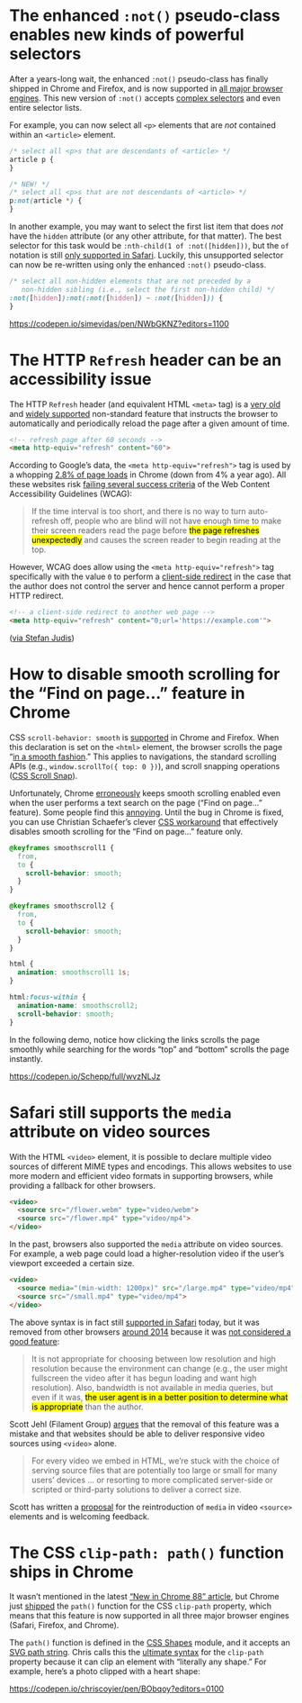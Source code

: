 # The enhanced `:not()` pseudo-class enables new kinds of powerful selectors

After a years-long wait, the enhanced `:not()` pseudo-class has finally shipped in Chrome and Firefox, and is now supported in [all major browser engines](https://caniuse.com/css-not-sel-list). This new version of `:not()` accepts [complex selectors](https://drafts.csswg.org/selectors/#complex) and even entire selector lists.

For example, you can now select all `<p>` elements that are _not_ contained within an `<article>` element.

```css
/* select all <p>s that are descendants of <article> */
article p {
}

/* NEW! */
/* select all <p>s that are not descendants of <article> */
p:not(article *) {
}
```

In another example, you may want to select the first list item that does _not_ have the `hidden` attribute (or any other attribute, for that matter). The best selector for this task would be `:nth-child(1 of :not([hidden]))`, but the `of` notation is still [only supported in Safari](https://twitter.com/bramus/status/1343854478005575681). Luckily, this unsupported selector can now be re-written using only the enhanced `:not()` pseudo-class.

```css
/* select all non-hidden elements that are not preceded by a
   non-hidden sibling (i.e., select the first non-hidden child) */
:not([hidden]):not(:not([hidden]) ~ :not([hidden])) {
}
```

https://codepen.io/simevidas/pen/NWbGKNZ?editors=1100

# The HTTP `Refresh` header can be an accessibility issue

The HTTP `Refresh` header (and equivalent HTML `<meta>` tag) is a [very old](https://en.wikipedia.org/wiki/Meta_refresh#History) and [widely supported](https://caniuse.com/mdn-html_elements_meta_http-equiv_refresh) non-standard feature that instructs the browser to automatically and periodically reload the page after a given amount of time.

<!-- prettier-ignore -->
```html
<!-- refresh page after 60 seconds -->
<meta http-equiv="refresh" content="60">
```

According to Google’s data, the `<meta http-equiv="refresh">` tag is used by a whopping [2.8% of page loads](https://www.chromestatus.com/metrics/feature/timeline/popularity/1548) in Chrome (down from 4% a year ago). All these websites risk [failing several success criteria](https://w3c.github.io/wcag/techniques/failures/F41) of the Web Content Accessibility Guidelines (WCAG):

> If the time interval is too short, and there is no way to turn auto-refresh off, people who are blind will not have enough time to make their screen readers read the page before <mark>the page refreshes unexpectedly</mark> and causes the screen reader to begin reading at the top.

However, WCAG does allow using the `<meta http-equiv="refresh">` tag specifically with the value `0` to perform a [client-side redirect](https://w3c.github.io/wcag/techniques/html/H76) in the case that the author does not control the server and hence cannot perform a proper HTTP redirect.

<!-- prettier-ignore -->
```html
<!-- a client-side redirect to another web page -->
<meta http-equiv="refresh" content="0;url='https://example.com'">
```

([via Stefan Judis](https://www.stefanjudis.com/today-i-learned/how-to-refresh-a-page-in-an-interval-without-javascript/))

# How to disable smooth scrolling for the “Find on page…” feature in Chrome

CSS `scroll-behavior: smooth` is [supported](https://caniuse.com/css-scroll-behavior) in Chrome and Firefox. When this declaration is set on the `<html>` element, the browser scrolls the page “[in a smooth fashion](https://drafts.csswg.org/cssom-view/#smooth-scrolling).” This applies to navigations, the standard scrolling APIs (e.g., `window.scrollTo({ top: 0 })`), and scroll snapping operations ([CSS Scroll Snap](https://css-tricks.com/practical-css-scroll-snapping/)).

Unfortunately, Chrome [erroneously](https://bugs.chromium.org/p/chromium/issues/detail?id=866694) keeps smooth scrolling enabled even when the user performs a text search on the page (“Find on page…” feature). Some people find this [annoying](https://twitter.com/chriscoyier/status/1346513455516426242). Until the bug in Chrome is fixed, you can use Christian Schaefer’s clever [CSS workaround](https://schepp.dev/posts/smooth-scrolling-and-page-search/) that effectively disables smooth scrolling for the “Find on page…” feature only.

```css
@keyframes smoothscroll1 {
  from,
  to {
    scroll-behavior: smooth;
  }
}

@keyframes smoothscroll2 {
  from,
  to {
    scroll-behavior: smooth;
  }
}

html {
  animation: smoothscroll1 1s;
}

html:focus-within {
  animation-name: smoothscroll2;
  scroll-behavior: smooth;
}
```

In the following demo, notice how clicking the links scrolls the page smoothly while searching for the words “top” and “bottom” scrolls the page instantly.

https://codepen.io/Schepp/full/wvzNLJz

# Safari still supports the `media` attribute on video sources

With the HTML `<video>` element, it is possible to declare multiple video sources of different MIME types and encodings. This allows websites to use more modern and efficient video formats in supporting browsers, while providing a fallback for other browsers.

<!-- prettier-ignore -->
```html
<video>
  <source src="/flower.webm" type="video/webm">
  <source src="/flower.mp4" type="video/mp4">
</video>
```

In the past, browsers also supported the `media` attribute on video sources. For example, a web page could load a higher-resolution video if the user’s viewport exceeded a certain size.

<!-- prettier-ignore -->
```html
<video>
  <source media="(min-width: 1200px)" src="/large.mp4" type="video/mp4">
  <source src="/small.mp4" type="video/mp4">
</video>
```

The above syntax is in fact still [supported in Safari](https://output.jsbin.com/heniqex/quiet) today, but it was removed from other browsers [around 2014](https://groups.google.com/a/chromium.org/g/blink-dev/c/5sWUMC_d8Tg/m/ZZ0Z7rfeCqUJ) because it was [not considered a good feature](https://lists.w3.org/Archives/Public/public-whatwg-archive/2012May/0171.html):

> It is not appropriate for choosing between low resolution and high resolution because the environment can change (e.g., the user might fullscreen the video after it has begun loading and want high resolution). Also, bandwidth is not available in media queries, but even if it was, <mark>the user agent is in a better position to determine what is appropriate</mark> than the author.

Scott Jehl (Filament Group) [argues](https://twitter.com/scottjehl/status/1349710278481637377) that the removal of this feature was a mistake and that websites should be able to deliver responsive video sources using `<video>` alone.

> For every video we embed in HTML, we’re stuck with the choice of serving source files that are potentially too large or small for many users’ devices … or resorting to more complicated server-side or scripted or third-party solutions to deliver a correct size.

Scott has written a [proposal](https://github.com/filamentgroup/html-video-responsive) for the reintroduction of `media` in video `<source>` elements and is welcoming feedback.

# The CSS `clip-path: path()` function ships in Chrome

It wasn’t mentioned in the latest [“New in Chrome 88” article](https://developer.chrome.com/blog/new-in-chrome-88/), but Chrome just [shipped](https://groups.google.com/a/chromium.org/g/blink-dev/c/E0bpVCaWPEg/m/anYk3vFfAwAJ) the `path()` function for the CSS `clip-path` property, which means that this feature is now supported in all three major browser engines (Safari, Firefox, and Chrome).

The `path()` function is defined in the [CSS Shapes](https://drafts.csswg.org/css-shapes-1/#funcdef-path) module, and it accepts an [SVG path string](https://www.w3.org/TR/SVG11/paths.html#PathData). Chris calls this the [ultimate syntax](https://css-tricks.com/an-initial-implementation-of-clip-path-path/) for the `clip-path` property because it can clip an element with “literally any shape.” For example, here’s a photo clipped with a heart shape:

https://codepen.io/chriscoyier/pen/BObqoy?editors=0100
